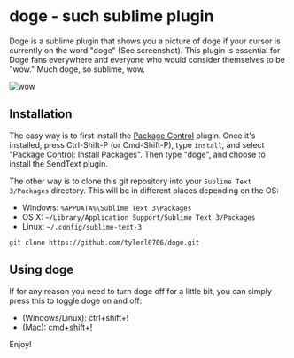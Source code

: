 # doge - such sublime plugin

Doge is a sublime plugin that shows you a picture of doge if your cursor is currently on the word "doge" (See screenshot). This plugin is essential for Doge fans everywhere and everyone who would consider themselves to be "wow." Much doge, so sublime, wow.

![wow](http://imgur.com/fM7OThg.png)

## Installation

The easy way is to first install the [Package Control](http://wbond.net/sublime_packages/package_control/installation) plugin.
Once it's installed, press Ctrl-Shift-P (or Cmd-Shift-P), type `install`, and select "Package Control: Install Packages".
Then type "doge", and choose to install the SendText plugin.

The other way is to clone this git repository into your `Sublime Text 3/Packages` directory. This will be in different places depending on the OS:

* Windows: `%APPDATA%\Sublime Text 3\Packages`
* OS X: `~/Library/Application Support/Sublime Text 3/Packages`
* Linux: `~/.config/sublime-text-3`

```
git clone https://github.com/tylerl0706/doge.git
```
## Using doge

If for any reason you need to turn doge off for a little bit, you can simply press this to toggle doge on and off:
* (Windows/Linux): ctrl+shift+!
* (Mac): cmd+shift+!


Enjoy!
